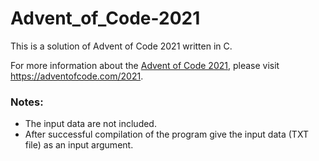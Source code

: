 # Advent_of_Code-2021
This is a solution of Advent of Code 2021 written in C.

For more information about the [Advent of Code 2021](https://adventofcode.com/2021), please visit https://adventofcode.com/2021.

### Notes:
- The input data are not included.
- After successful compilation of the program give the input data (TXT file) as an input argument.
